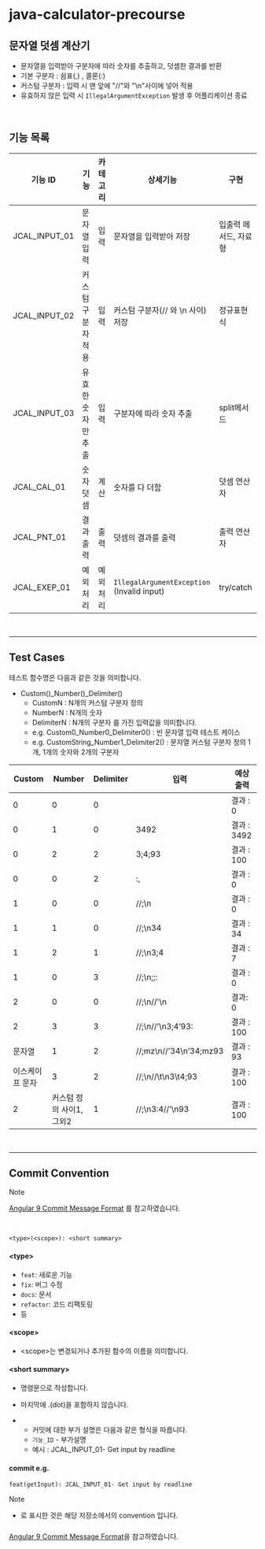 # java-calculator-precourse

## 문자열 덧셈 계산기

- 문자열을 입력받아 구분자에 따라 숫자를 추출하고, 덧셈한 결과를 반환
- 기본 구분자 : 쉼표(,) , 콜론(:)
- 커스텀 구분자 : 입력 시 맨 앞에 "//"와 "\n"사이에 넣어 적용
- 유효하지 않은 입력 시 `IllegalArgumentException` 발생 후 어플리케이션 종료  

<br>
  
## 기능 목록
| 기능 ID         |기능|카테고리| 상세기능                                       | 구현           |
|---------------|--|----|--------------------------------------------|--------------|
| JCAL_INPUT_01 |문자열 입력|입력| 문자열을 입력받아 저장                               | 입출력 메서드, 자료형 |
| JCAL_INPUT_02 |커스텀 구분자 적용|입력| 커스텀 구분자(// 와 \n 사이) 저장                     | 정규표현식        |
|JCAL_INPUT_03|유효한 숫자만 추출|입력| 구분자에 따라 숫자 추출                              | split메서드     |
|JCAL_CAL_01|숫자 덧셈|계산| 숫자를 다 더함                                   | 덧셈 연산자       |
|JCAL_PNT_01|결과 출력|출력| 덧셈의 결과를 출력                                 |출력 연산자|
|JCAL_EXEP_01|예외 처리|예외처리| `IllegalArgumentException` (Invalid input) |try/catch|

<br>

---

## Test Cases
테스트 함수명은 다음과 같은 것을 의미합니다.
- Custom()_Number()_Delimiter()
  - CustomN : N개의 커스텀 구분자 정의
  - NumberN : N개의 숫자
  - DelimiterN : N개의 구분자
를 가진 입력값을 의미합니다.
  - e.g. Custom0_Number0_Delimiter0() : 빈 문자열 입력 테스트 케이스
  - e.g. CustomString_Number1_Delimiter2() : 문자열 커스텀 구분자 정의 1개, 1개의 숫자와 2개의 구분자

| Custom | Number | Delimiter | 입력               | 예상 출력     |
|--------|--------|-----------|------------------|-----------|
| 0      | 0      | 0         |                  | 결과 : 0    |
| 0      | 1      | 0         | 3492             | 결과 : 3492 |
| 0      | 2      | 2         | 3;4;93           | 결과 : 100  |
| 0      | 0      | 2         | :,               | 결과 : 0    |
| 1      | 0      | 0         | //;\n            | 결과 : 0    |
| 1      | 1      | 0         | //;\n34          | 결과 : 34   |
| 1      | 2      | 1         | //;\n3;4         | 결과 : 7    |
| 1      | 0      | 3         | //;\n;;:         | 결과 : 0    |
| 2      | 0      | 0         | //;\\n//'\\n     | 결과: 0     |
| 2      | 3      | 3         | //;\n//’\n3;4’93: | 결과 : 100| 
| 문자열    | 1      | 2         | //;mz\n//’34\n’34;mz93 | 결과 : 93   |
|이스케이프 문자| 3      | 2         |  //;\n//\t\n3\t4;93 |결과 : 100|
|2|커스텀 정의 사이1,그외2|1|//;\n3:4//’\n93|결과 : 100|


<br>


---

## Commit Convention

> [!NOTE]
> [Angular 9 Commit Message Format](https://github.com/angular/angular/blob/main/CONTRIBUTING.md#type) 를 참고하였습니다.

<br>

```shell
<type>(<scope>): <short summary>
```

#### \<type>
- `feat`: 새로운 기능
- `fix`: 버그 수정
- `docs`: 문서
- `refactor`: 코드 리팩토링
- 등

#### \<scope>
- \<scope>는  변경되거나 추가된 함수의 이름을 의미합니다.

#### \<short summary>
- 명령문으로 작성합니다.
- 마지막에 .(dot)을 포함하지 않습니다.

- * 커밋에 대한 부가 설명은 다음과 같은 형식을 따릅니다.
  - `기능_ID` - 부가설명
  - 예시 : JCAL_INPUT_01- Get input by readline

#### commit e.g.
```shell
feat(getInput): JCAL_INPUT_01- Get input by readline
```

> [!NOTE]
> * 로 표시한 것은 해당 저장소에서의 convention 입니다.

### 
[Angular 9 Commit Message Format](https://github.com/angular/angular/blob/main/CONTRIBUTING.md#type)을 참고하였습니다.
